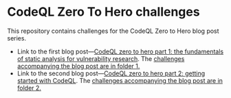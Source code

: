 # CodeQL Zero To Hero challenges

This repository contains challenges for the CodeQL Zero to Hero blog post series.

- Link to the first blog post—[CodeQL zero to hero part 1: the fundamentals of static analysis for vulnerability research](https://github.blog/2023-03-31-codeql-zero-to-hero-part-1-the-fundamentals-of-static-analysis-for-vulnerability-research/). The [challenges accompanying the blog post are in folder 1.](https://github.com/GitHubSecurityLab/codeql-zero-to-hero/tree/main/1)
- Link to the second blog post—[CodeQL zero to hero part 2: getting started with CodeQL](https://github.blog/2023-06-15-codeql-zero-to-hero-part-2-getting-started-with-codeql/). The [challenges accompanying the blog post are in folder 2.](https://github.com/GitHubSecurityLab/codeql-zero-to-hero/tree/main/2)
